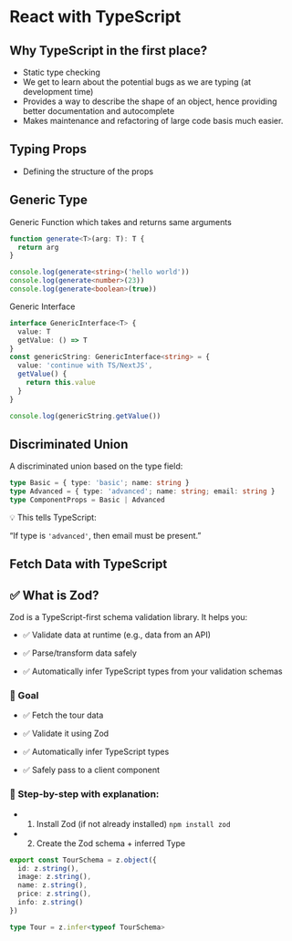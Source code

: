 # React with TypeScript

## Why TypeScript in the first place?

- Static type checking
- We get to learn about the potential bugs as we are typing (at development time)
- Provides a way to describe the shape of an object, hence providing better documentation and autocomplete
- Makes maintenance and refactoring of large code basis much easier.

## Typing Props

- Defining the structure of the props

## Generic Type

Generic Function which takes and returns same arguments

```ts
function generate<T>(arg: T): T {
  return arg
}

console.log(generate<string>('hello world'))
console.log(generate<number>(23))
console.log(generate<boolean>(true))
```

Generic Interface

```ts
interface GenericInterface<T> {
  value: T
  getValue: () => T
}
const genericString: GenericInterface<string> = {
  value: 'continue with TS/NextJS',
  getValue() {
    return this.value
  }
}

console.log(genericString.getValue())
```

## Discriminated Union

A discriminated union based on the type field:

```ts
type Basic = { type: 'basic'; name: string }
type Advanced = { type: 'advanced'; name: string; email: string }
type ComponentProps = Basic | Advanced
```

💡 This tells TypeScript:

“If type is `'advanced'`, then email must be present.”

## Fetch Data with TypeScript

## ✅ What is Zod?

Zod is a TypeScript-first schema validation library.
It helps you:

- ✅ Validate data at runtime (e.g., data from an API)

- ✅ Parse/transform data safely

- ✅ Automatically infer TypeScript types from your validation schemas

### 🎯 Goal

- ✅ Fetch the tour data

- ✅ Validate it using Zod

- ✅ Automatically infer TypeScript types

- ✅ Safely pass to a client component

### 🧱 Step-by-step with explanation:

- 1. Install Zod (if not already installed)
     `npm install zod`

- 2. Create the Zod schema + inferred Type

```ts
export const TourSchema = z.object({
  id: z.string(),
  image: z.string(),
  name: z.string(),
  price: z.string(),
  info: z.string()
})

type Tour = z.infer<typeof TourSchema>
```
